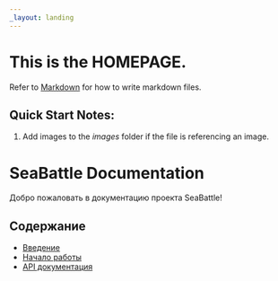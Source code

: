 ```yaml
---
_layout: landing
---
```


# This is the **HOMEPAGE**.

Refer to [Markdown](http://daringfireball.net/projects/markdown/) for how to write markdown files.

## Quick Start Notes:

1. Add images to the *images* folder if the file is referencing an image.

# SeaBattle Documentation

Добро пожаловать в документацию проекта SeaBattle!

## Содержание

- [Введение](docs/introduction.md)
- [Начало работы](docs/getting-started.md)
- [API документация](api/)
